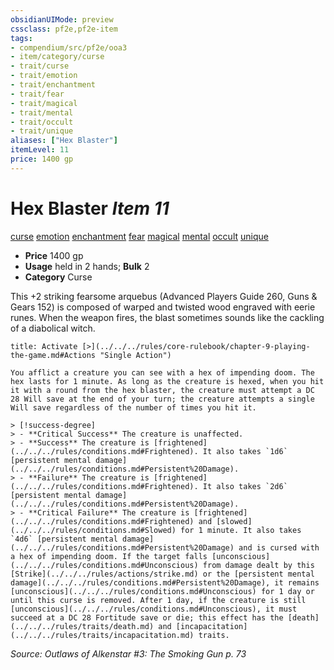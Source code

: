 ```yaml
---
obsidianUIMode: preview
cssclass: pf2e,pf2e-item
tags:
- compendium/src/pf2e/ooa3
- item/category/curse
- trait/curse
- trait/emotion
- trait/enchantment
- trait/fear
- trait/magical
- trait/mental
- trait/occult
- trait/unique
aliases: ["Hex Blaster"]
itemLevel: 11
price: 1400 gp
---
```

# Hex Blaster *Item 11*  
[curse](../../../rules/traits/curse.md)  [emotion](../../../rules/traits/emotion.md)  [enchantment](../../../rules/traits/enchantment.md)  [fear](../../../rules/traits/fear.md)  [magical](../../../rules/traits/magical.md)  [mental](../../../rules/traits/mental.md)  [occult](../../../rules/traits/occult.md)  [unique](../../../rules/traits/unique.md)  

- **Price** 1400 gp
- **Usage** held in 2 hands; **Bulk** 2
- **Category** Curse

This +2 striking fearsome arquebus (Advanced Players Guide 260, Guns & Gears 152) is composed of warped and twisted wood engraved with eerie runes. When the weapon fires, the blast sometimes sounds like the cackling of a diabolical witch.

```ad-embed-ability
title: Activate [>](../../../rules/core-rulebook/chapter-9-playing-the-game.md#Actions "Single Action")

You afflict a creature you can see with a hex of impending doom. The hex lasts for 1 minute. As long as the creature is hexed, when you hit it with a round from the hex blaster, the creature must attempt a DC 28 Will save at the end of your turn; the creature attempts a single Will save regardless of the number of times you hit it.

> [!success-degree] 
> - **Critical Success** The creature is unaffected.
> - **Success** The creature is [frightened](../../../rules/conditions.md#Frightened). It also takes `1d6` [persistent mental damage](../../../rules/conditions.md#Persistent%20Damage).
> - **Failure** The creature is [frightened](../../../rules/conditions.md#Frightened). It also takes `2d6` [persistent mental damage](../../../rules/conditions.md#Persistent%20Damage).
> - **Critical Failure** The creature is [frightened](../../../rules/conditions.md#Frightened) and [slowed](../../../rules/conditions.md#Slowed) for 1 minute. It also takes `4d6` [persistent mental damage](../../../rules/conditions.md#Persistent%20Damage) and is cursed with a hex of impending doom. If the target falls [unconscious](../../../rules/conditions.md#Unconscious) from damage dealt by this [Strike](../../../rules/actions/strike.md) or the [persistent mental damage](../../../rules/conditions.md#Persistent%20Damage), it remains [unconscious](../../../rules/conditions.md#Unconscious) for 1 day or until this curse is removed. After 1 day, if the creature is still [unconscious](../../../rules/conditions.md#Unconscious), it must succeed at a DC 28 Fortitude save or die; this effect has the [death](../../../rules/traits/death.md) and [incapacitation](../../../rules/traits/incapacitation.md) traits.
```

*Source: Outlaws of Alkenstar #3: The Smoking Gun p. 73*
